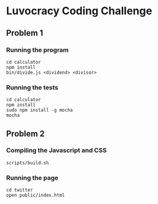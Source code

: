 
# Luvocracy Coding Challenge

## Problem 1

### Running the program

    cd calculator
    npm install
    bin/divide.js <dividend> <divisor>

### Running the tests

    cd calculator
    npm install
    sudo npm install -g mocha
    mocha

## Problem 2

### Compiling the Javascript and CSS

    scripts/build.sh

### Running the page

    cd twitter
    open public/index.html
